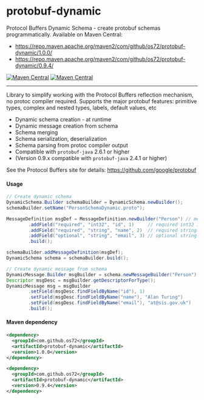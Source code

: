protobuf-dynamic
================

Protocol Buffers Dynamic Schema - create protobuf schemas programmatically.
Available on Maven Central:
* https://repo.maven.apache.org/maven2/com/github/os72/protobuf-dynamic/1.0.0/
* https://repo.maven.apache.org/maven2/com/github/os72/protobuf-dynamic/0.9.4/

[![Maven Central](https://img.shields.io/badge/maven%20central-1.0.0-brightgreen.svg)](http://search.maven.org/#artifactdetails|com.github.os72|protobuf-dynamic|1.0.0|)
[![Maven Central](https://img.shields.io/badge/maven%20central-0.9.4-brightgreen.svg)](http://search.maven.org/#artifactdetails|com.github.os72|protobuf-dynamic|0.9.4|)

---

Library to simplify working with the Protocol Buffers reflection mechanism, no protoc compiler required.
Supports the major protobuf features: primitive types, complex and nested types, labels, default values, etc
* Dynamic schema creation - at runtime
* Dynamic message creation from schema
* Schema merging
* Schema serialization, deserialization
* Schema parsing from protoc compiler output
* Compatible with `protobuf-java` 2.6.1 or higher
* (Version 0.9.x compatible with `protobuf-java` 2.4.1 or higher)

See the Protocol Buffers site for details: https://github.com/google/protobuf

#### Usage
```java
// Create dynamic schema
DynamicSchema.Builder schemaBuilder = DynamicSchema.newBuilder();
schemaBuilder.setName("PersonSchemaDynamic.proto");

MessageDefinition msgDef = MessageDefinition.newBuilder("Person") // message Person
		.addField("required", "int32", "id", 1)		// required int32 id = 1
		.addField("required", "string", "name", 2)	// required string name = 2
		.addField("optional", "string", "email", 3)	// optional string email = 3
		.build();

schemaBuilder.addMessageDefinition(msgDef);
DynamicSchema schema = schemaBuilder.build();

// Create dynamic message from schema
DynamicMessage.Builder msgBuilder = schema.newMessageBuilder("Person");
Descriptor msgDesc = msgBuilder.getDescriptorForType();
DynamicMessage msg = msgBuilder
		.setField(msgDesc.findFieldByName("id"), 1)
		.setField(msgDesc.findFieldByName("name"), "Alan Turing")
		.setField(msgDesc.findFieldByName("email"), "at@sis.gov.uk")
		.build();
```

#### Maven dependency
```xml
<dependency>
  <groupId>com.github.os72</groupId>
  <artifactId>protobuf-dynamic</artifactId>
  <version>1.0.0</version>
</dependency>
```
```xml
<dependency>
  <groupId>com.github.os72</groupId>
  <artifactId>protobuf-dynamic</artifactId>
  <version>0.9.4</version>
</dependency>
```
